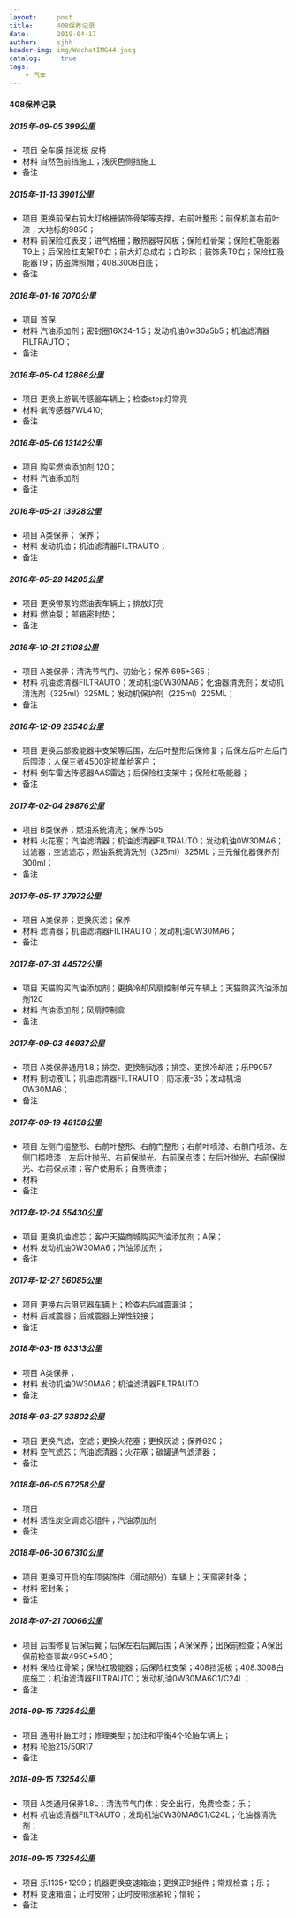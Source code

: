 ```yaml
---
layout:     post
title:      408保养记录
date:       2019-04-17
author:     sjhh
header-img: img/WechatIMG44.jpeg
catalog: 	 true
tags:
    - 汽车
---
```

#### 408保养记录

##### 2015年-09-05 399公里

- 项目 全车膜 挡泥板 皮椅
- 材料 自然色前挡施工；浅灰色侧挡施工
- 备注

##### 2015年-11-13 3901公里

- 项目 更换前保右前大灯格栅装饰骨架等支撑，右前叶整形；前保机盖右前叶漆；大地标的9850；
- 材料 前保险杠表皮；进气格栅；散热器导风板；保险杠骨架；保险杠吸能器T9上；后保险杠支架T9右；前大灯总成右；白珍珠；装饰条T9右；保险杠吸能器T9；防盗牌照帽；408.3008白底；
- 备注

##### 2016年-01-16 7070公里

- 项目 首保
- 材料 汽油添加剂；密封圈16X24-1.5；发动机油0w30a5b5；机油滤清器FILTRAUTO；
- 备注

##### 2016年-05-04 12866公里

- 项目 更换上游氧传感器车辆上；检查stop灯常亮
- 材料 氧传感器7WL410;
- 备注

##### 2016年-05-06 13142公里

- 项目 购买燃油添加剂 120；
- 材料 汽油添加剂
- 备注

##### 2016年-05-21 13928公里

- 项目 A类保养； 保养；
- 材料 发动机油；机油滤清器FILTRAUTO；
- 备注

##### 2016年-05-29 14205公里

- 项目 更换带泵的燃油表车辆上；排放灯亮
- 材料 燃油泵；邮箱密封垫；
- 备注

##### 2016年-10-21 21108公里

- 项目 A类保养；清洗节气门、初始化；保养 695+365；
- 材料 机油滤清器FILTRAUTO；发动机油0W30MA6；化油器清洗剂；发动机清洗剂（325ml）325ML；发动机保护剂（225ml）225ML；
- 备注

##### 2016年-12-09 23540公里

- 项目 更换后部吸能器中支架等后围，左后叶整形后保修复；后保左后叶左后门后围漆；人保三者4500定损单给客户；
- 材料 倒车雷达传感器AAS雷达；后保险杠支架中；保险杠吸能器；
- 备注

##### 2017年-02-04 29876公里

- 项目 B类保养；燃油系统清洗；保养1505
- 材料 火花塞；汽油滤清器；机油滤清器FILTRAUTO；发动机油0W30MA6；过滤器；空滤滤芯；燃油系统清洗剂（325ml）325ML；三元催化器保养剂300ml；
- 备注

##### 2017年-05-17 37972公里

- 项目 A类保养；更换灰滤；保养
- 材料 滤清器；机油滤清器FILTRAUTO；发动机油0W30MA6；
- 备注

##### 2017年-07-31 44572公里

- 项目 天猫购买汽油添加剂；更换冷却风扇控制单元车辆上；天猫购买汽油添加剂120
- 材料 汽油添加剂；风扇控制盒
- 备注

##### 2017年-09-03 46937公里

- 项目 A类保养通用1.8；排空、更换制动液；排空、更换冷却液；乐P9057
- 材料 制动液1L；机油滤清器FILTRAUTO；防冻液-35；发动机油0W30MA6；
- 备注

##### 2017年-09-19 48158公里

- 项目 左侧门槛整形、右前叶整形、右前门整形；右前叶喷漆、右前门喷漆、左侧门槛喷漆；左后叶抛光、右前保抛光、右前保点漆；左后叶抛光、右前保抛光、右前保点漆；客户使用乐；自费喷漆；
- 材料
- 备注

##### 2017年-12-24 55430公里

- 项目 更换机油滤芯；客户天猫商城购买汽油添加剂；A保；
- 材料 发动机油0W30MA6；汽油添加剂；
- 备注

##### 2017年-12-27 56085公里

- 项目 更换右后阻尼器车辆上；检查右后减震漏油；
- 材料 后减震器；后减震器上弹性铰接；
- 备注

##### 2018年-03-18 63313公里

- 项目 A类保养；
- 材料 发动机油0W30MA6；机油滤清器FILTRAUTO
- 备注

##### 2018年-03-27 63802公里

- 项目 更换汽滤，空滤；更换火花塞；更换灰滤；保养620；
- 材料 空气滤芯；汽油滤清器；火花塞；碳罐通气滤清器；
- 备注

##### 2018年-06-05 67258公里

- 项目
- 材料 活性炭空调滤芯组件；汽油添加剂
- 备注

##### 2018年-06-30 67310公里

- 项目 更换可开启的车顶装饰件（滑动部分）车辆上；天窗密封条；
- 材料 密封条；
- 备注

##### 2018年-07-21 70066公里

- 项目 后围修复后保后翼；后保左右后翼后围；A保保养；出保前检查；A保出保前检查事故4950+540；
- 材料 保险杠骨架；保险杠吸能器；后保险杠支架；408挡泥板；408.3008白底施工；机油滤清器FILTRAUTO；发动机油0W30MA6C1/C24L；
- 备注

##### 2018-09-15 73254公里

- 项目 通用补胎工时；修理类型；加注和平衡4个轮胎车辆上；
- 材料 轮胎215/50R17
- 备注

##### 2018-09-15 73254公里

- 项目 A类通用保养1.8L；清洗节气门体；安全出行，免费检查；乐；
- 材料 机油滤清器FILTRAUTO；发动机油0W30MA6C1/C24L；化油器清洗剂；
- 备注

##### 2018-09-15 73254公里

- 项目 乐1135+1299；机器更换变速箱油；更换正时组件；常规检查；乐；
- 材料 变速箱油；正时皮带；正时皮带涨紧轮；惰轮；
- 备注